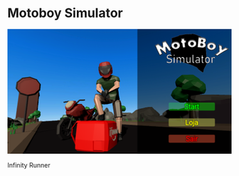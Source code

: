 
# Motoboy Simulator

<img width="964" alt="java 8 and prio java 8  array review example" src="https://github.com/gabcordeiro/InfinityRunner_Motoboy/blob/main/main_capture.PNG">

Infinity Runner
 
